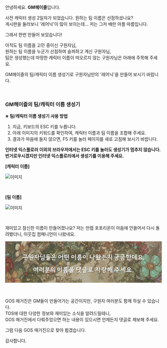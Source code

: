 안녕하세요. **GM헤이즐**입니다.

사전 캐릭터 생성 2일차가 되었습니다. 원하는 팀 이름은 선점하셨나요?  
게시판을 둘러보니 '레어닉'이 많이 보이는데... 저는 그저 배만 아플 따름입니다.

그래서 한번 만들어 보았습니다!

아직도 팀 이름을 고민 중이신 구원자님,  
원하는 팀 이름을 누군가 선점하여 슬퍼하고 계신 구원자님,  
팀은 생성했는데 마땅한 캐릭터 이름이 떠오르지 않는 구원자님은 아래에 주목해 주세요.

GM헤이즐의 팀/캐릭터 이름 생성기로 구원자님만의 '레어닉'을 만들어 보시기 바랍니다.

&nbsp;

### GM헤이즐의 팀/캐릭터 이름 생성기

**※ 팀/캐릭터 이름 생성기 사용 방법**

1. 지금, 키보드의 ESC 키를 누릅니다.
2. 아래 이미지의 키워드를 확인하여, 캐릭터 이름과 팀 이름을 조합해 주세요.
3. 결과가 마음에 들지 않으면, F5 키를 눌러 페이지를 새로 고침해 보시기 바랍니다.

**인터넷 익스플로러 이외의 브라우저에서는 ESC 키를 눌러도 생성기가 멈추지 않습니다.  
번거로우시겠지만 인터넷 익스플로러에서 생성기를 이용해 주세요.**


**[캐릭터 이름]**

![이미지](./images/name01.gif)

&nbsp;

**[팀 이름]**

![이미지](./images/name02.gif)

&nbsp;

재미있고 참신한 이름이 만들어졌나요?
저는 만렙 포포리온이 마음에 안들어서 다시 돌려봤더니, 이웃집 컴패니언이 나왔네요.

![이미지](./images/name03.png)

&nbsp;

GOS 매거진은 GM들이 만들어가는 공간이지만, 구원자 여러분도 함께 하실 수 있습니다.  
TOS에 대한 다양한 정보와 재미있는 소식을 알려드릴테니,  
GOS 매거진에서 다뤄주었으면 하는 내용이 있으시면 언제든지 댓글로 제보해 주세요.

그럼 다음 GOS 매거진으로 찾아 뵙겠습니다.

감사합니다.